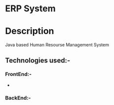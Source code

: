 # ERP System

# Description

Java based Human Resourse Management System 

## Technologies used:-
### FrontEnd:-
  - 
### BackEnd:-
